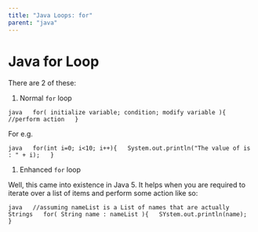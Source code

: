 ```yaml
---
title: "Java Loops: for"
parent: "java"
---
```


# Java for Loop

There are 2 of these:

1.  Normal `for` loop

`java  
for( initialize variable; condition; modify variable ){  
//perform action  
}` 

For e.g.

`java  
for(int i=0; i<10; i++){  
System.out.println("The value of is : " + i);  
}` 

1.  Enhanced `for` loop

Well, this came into existence in Java 5\. It helps when you are required to iterate over a list of items and perform some action like so:

`java  
//assuming nameList is a List of names that are actually Strings  
for( String name : nameList ){  
SYstem.out.println(name);  
}`
